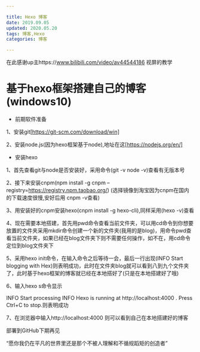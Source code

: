 ```yaml
---

title: Hexo 博客
date: 2019.09.05
updated: 2020.05.20
tags: 博客,Hexo
categories: 博客

---
```


在此感谢up主https://www.bilibili.com/video/av44544186 视屏的教学



# 基于hexo框架搭建自己的博客(windows10)

<!--more-->

+ 前期软件准备  

1、安装git[https://git-scm.com/download/win]

2、安装node.js(因为hexo框架基于node),地址在这[https://nodejs.org/en/]

+ 安装hexo

1、首先查看git与node是否安装好，采用命令(git -v    node -v)查看有无版本号

2、接下来安装cnpm(npm install -g cnpm –registry=https://registry.npm.taobao.org/) (选择镜像到淘宝因为cnpm在国内的下载速度很慢,安好后用 cnpm -v查看)

3、用安装好的cnpm安装hexo(cnpm install -g hexo-cli),同样采用(hexo -v)查看

4、现在需要本地搭建，首先用pwd命令查看当前文件夹，可以用cd命令到你想要放置的文件夹采用mkdir命令创建一个新的文件夹(我用的是blog)，用命令pwd查看当前文件夹，如果已经在blog文件夹下则不需要任何操作，如不在，用cd命令定位到blog文件夹下

5、采用hexo init命令，在输入命令之后等待一会，最后一行出现(INFO Start blogging with Hex)则表明成功，此时在文件夹blog就可以看到八到九个文件夹了，此时基于hexo框架的博客就已经在本地搭好了(只是在本地搭建好了哦)

6、输入hexo s命令显示

INFO  Start processing
INFO  Hexo is running at http://localhost:4000 . Press Ctrl+C to stop.则表明成功

7、在浏览器中输入http://localhost:4000   则可以看到自己在本地搭建好的博客



部署到GitHub下期再见

“愿你我仍在平凡的世界里还是那个不被人理解和不循规蹈矩的创造者”



